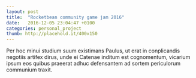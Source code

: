 ```yaml
---
layout: post
title:  "Rocketbean community game jam 2016"
date:   2016-12-05 23:04:47 +0100
categories: personal_project
thumb: http://placehold.it/400x150
---
```

Per hoc minui studium suum existimans Paulus, ut erat in conplicandis negotiis artifex dirus, unde ei Catenae inditum est cognomentum, vicarium ipsum eos quibus praeerat adhuc defensantem ad sortem periculorum communium traxit.
